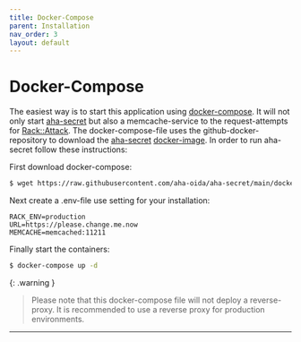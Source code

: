 ```yaml
---
title: Docker-Compose
parent: Installation
nav_order: 3
layout: default
---
```


# Docker-Compose

The easiest way is to start this application using [docker-compose]. It will not only start [aha-secret] but also a memcache-service to the request-attempts for [Rack::Attack](https://github.com/rack/rack-attack). The docker-compose-file uses the github-docker-repository to download the [aha-secret] [docker-image]. In order to run aha-secret follow these instructions:

First download docker-compose:

```bash
$ wget https://raw.githubusercontent.com/aha-oida/aha-secret/main/docker-compose.yml
```

Next create a .env-file use setting for your installation:

```
RACK_ENV=production
URL=https://please.change.me.now
MEMCACHE=memcached:11211
```

Finally start the containers:

```bash
$ docker-compose up -d
```

{: .warning }
> Please note that this docker-compose file will not deploy a reverse-proxy. It is recommended to use a reverse proxy for production environments.

----


[aha-secret]: https://github.com/aha-oida/aha-secret
[docker-compose]: https://docs.docker.com/compose/
[docker-image]: https://github.com/aha-oida/aha-secret/pkgs/container/aha-secret

